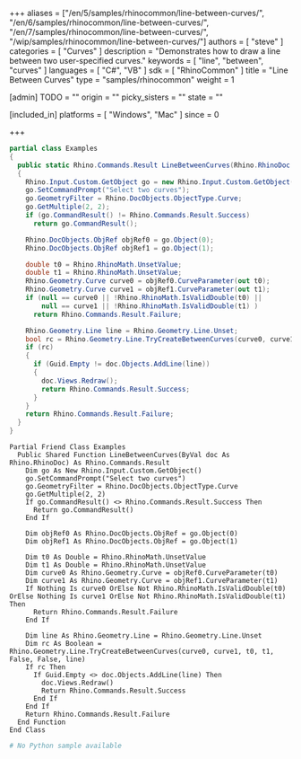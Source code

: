 +++
aliases = ["/en/5/samples/rhinocommon/line-between-curves/", "/en/6/samples/rhinocommon/line-between-curves/", "/en/7/samples/rhinocommon/line-between-curves/", "/wip/samples/rhinocommon/line-between-curves/"]
authors = [ "steve" ]
categories = [ "Curves" ]
description = "Demonstrates how to draw a line between two user-specified curves."
keywords = [ "line", "between", "curves" ]
languages = [ "C#", "VB" ]
sdk = [ "RhinoCommon" ]
title = "Line Between Curves"
type = "samples/rhinocommon"
weight = 1

[admin]
TODO = ""
origin = ""
picky_sisters = ""
state = ""

[included_in]
platforms = [ "Windows", "Mac" ]
since = 0

+++

<div class="codetab-content" id="cs">

```cs
partial class Examples
{
  public static Rhino.Commands.Result LineBetweenCurves(Rhino.RhinoDoc doc)
  {
    Rhino.Input.Custom.GetObject go = new Rhino.Input.Custom.GetObject();
    go.SetCommandPrompt("Select two curves");
    go.GeometryFilter = Rhino.DocObjects.ObjectType.Curve;
    go.GetMultiple(2, 2);
    if (go.CommandResult() != Rhino.Commands.Result.Success)
      return go.CommandResult();

    Rhino.DocObjects.ObjRef objRef0 = go.Object(0);
    Rhino.DocObjects.ObjRef objRef1 = go.Object(1);

    double t0 = Rhino.RhinoMath.UnsetValue;
    double t1 = Rhino.RhinoMath.UnsetValue;
    Rhino.Geometry.Curve curve0 = objRef0.CurveParameter(out t0);
    Rhino.Geometry.Curve curve1 = objRef1.CurveParameter(out t1);
    if (null == curve0 || !Rhino.RhinoMath.IsValidDouble(t0) ||
        null == curve1 || !Rhino.RhinoMath.IsValidDouble(t1) )
      return Rhino.Commands.Result.Failure;

    Rhino.Geometry.Line line = Rhino.Geometry.Line.Unset;
    bool rc = Rhino.Geometry.Line.TryCreateBetweenCurves(curve0, curve1, ref t0, ref t1, false, false, out line);
    if (rc)
    {
      if (Guid.Empty != doc.Objects.AddLine(line))
      {
        doc.Views.Redraw();
        return Rhino.Commands.Result.Success;
      }
    }
    return Rhino.Commands.Result.Failure;
  }
}
```

</div>


<div class="codetab-content" id="vb">

```vbnet
Partial Friend Class Examples
  Public Shared Function LineBetweenCurves(ByVal doc As Rhino.RhinoDoc) As Rhino.Commands.Result
	Dim go As New Rhino.Input.Custom.GetObject()
	go.SetCommandPrompt("Select two curves")
	go.GeometryFilter = Rhino.DocObjects.ObjectType.Curve
	go.GetMultiple(2, 2)
	If go.CommandResult() <> Rhino.Commands.Result.Success Then
	  Return go.CommandResult()
	End If

	Dim objRef0 As Rhino.DocObjects.ObjRef = go.Object(0)
	Dim objRef1 As Rhino.DocObjects.ObjRef = go.Object(1)

	Dim t0 As Double = Rhino.RhinoMath.UnsetValue
	Dim t1 As Double = Rhino.RhinoMath.UnsetValue
	Dim curve0 As Rhino.Geometry.Curve = objRef0.CurveParameter(t0)
	Dim curve1 As Rhino.Geometry.Curve = objRef1.CurveParameter(t1)
	If Nothing Is curve0 OrElse Not Rhino.RhinoMath.IsValidDouble(t0) OrElse Nothing Is curve1 OrElse Not Rhino.RhinoMath.IsValidDouble(t1) Then
	  Return Rhino.Commands.Result.Failure
	End If

	Dim line As Rhino.Geometry.Line = Rhino.Geometry.Line.Unset
	Dim rc As Boolean = Rhino.Geometry.Line.TryCreateBetweenCurves(curve0, curve1, t0, t1, False, False, line)
	If rc Then
	  If Guid.Empty <> doc.Objects.AddLine(line) Then
		doc.Views.Redraw()
		Return Rhino.Commands.Result.Success
	  End If
	End If
	Return Rhino.Commands.Result.Failure
  End Function
End Class
```

</div>


<div class="codetab-content" id="py">

```python
# No Python sample available
```

</div>
